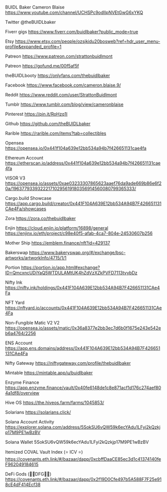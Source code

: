 BUIDL Baker Cameron Blaise
https://www.youtube.com/channel/UCHSPc9odIIpNVEtGwG6xYKQ

Twitter
@theBUIDLbaker

Fiverr gigs
https://www.fiverr.com/buidlbaker?public_mode=true

Etsy
https://www.etsy.com/people/ozsjkidu20bosweb?ref=hdr_user_menu-profile&expanded_profile=1

Patreon
https://www.patreon.com/strattonbuidlmont

Patreon
https://gofund.me/00f5af5f

theBUIDLbooty
https://onlyfans.com/thebuidlbaker

Facebook
https://www.facebook.com/cameron.blaise.9/

Reddit
https://www.reddit.com/user/StrattonBuidlmont

Tumblr
https://www.tumblr.com/blog/view/cameronblaise

Pinterest
https://pin.it/RoHzq1I

Github
https://github.com/theBUIDLbaker

Rarible
https://rarible.com/items?tab=collectibles

Opensea
https://opensea.io/0x441f104a639e12bb534a94b7f426651131cae4fa

Ethereum Account
https://etherscan.io/address/0x441f104a639e12bb534a94b7f426651131cae4fa

VISOR V3
https://opensea.io/assets/0xae03233307865623aaef76da9ade669b86e6f20a/196377933932221710295619180356914560080799365333/

Cargo.build Showcase
https://app.cargo.build/creator/0x441F104A639E12bb534A94B7F426651131CAe4Fa/showcases

Zora
https://zora.co/thebuidlbaker

Enjin
https://cloud.enjin.io/platform/16898/general
https://enjinx.io/eth/project/c98e40f5-afab-4ca7-804e-24530607b256

Mother Ship
https://emblem.finance/nft?id=429137

Bakerswap
https://www.bakeryswap.org/#/exchange/bsc-artworks/artworkInfo/4715/1/1

Portion
https://portion.io/app.html#exchange?ID=QmcxncUDiYaQ5WTDULAMtUK4hZdVzXZkPVFD7113tvybDz

Nifty Ink
https://nifty.ink/holdings/0x441F104A639E12bb534A94B7F426651131CAe4Fa

NFT Yard
https://nftyard.io/accounts/0x441F104A639E12bb534A94B7F426651131CAe4Fa

Non-Fungible Matic V2 V2
https://opensea.io/assets/matic/0x36a8377e2bb3ec7d6b0f1675e243e542eb6a4764/2256

ENS Account
https://app.ens.domains/address/0x441F104A639E12bb534A94B7F426651131CAe4Fa

Nifty Gateway
https://niftygateway.com/profile/thebuidlbaker

Mintable
https://mintable.app/u/buidlbaker

Enzyme Finance
https://app.enzyme.finance/vault/0x40fe6148de1c8e871acf1d176c274aef804a1df8/overview

Hive OS
https://the.hiveos.farm/farms/1045853/

Solarians
https://solarians.click/

Solana Account Activity
https://explorer.solana.com/address/5SokSU6vQW59k6ecYAdu1LFyi2kQzkjp17M9PE1wBzBV

Solana Wallet
5SokSU6vQW59k6ecYAdu1LFyi2kQzkjp17M9PE1wBzBV

Itemized COVAL Vault Index (⭐️ ICV ⭐️)
https://covenants.eth.link/#/bazaar/dapp/0xcbffDaaCE85ec3d1c41374140feF962049184615

DeFi Gods (👾🚁DFG🚁👾)
https://covenants.eth.link/#/bazaar/dapp/0x2f19D0Cfe497b5A588F7F25e918cE4dF414Ecf38
